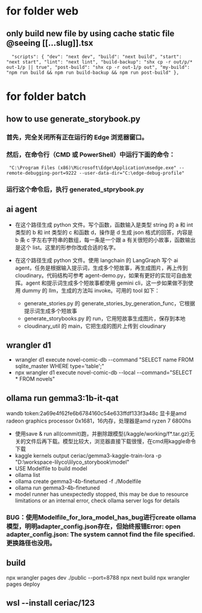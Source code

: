 # for folder web

## only build new file by using cache static file @seeing [[...slug]].tsx

`	"scripts": {
		"dev": "next dev",
		"build": "next build",
		"start": "next start",
		"lint": "next lint",
		"build-backup": "shx cp -r out/p/* out-1/p || true",
		"post-build": "shx cp -r out-1/p out",
		"my-build": "npm run build && npm run build-backup && npm run post-build"
	}, `

# for folder batch

## how to use generate_storybook.py

### 首先，完全关闭所有正在运行的 Edge 浏览器窗口。

### 然后，在命令行（CMD 或 PowerShell）中运行下面的命令：

`  "C:\Program Files (x86)\Microsoft\Edge\Application\msedge.exe" --remote-debugging-port=9222 --user-data-dir="C:\edge-debug-profile" `

### 运行这个命令后，执行 generated_stprybook.py

## ai agent

- 在这个路径生成 python 文件。写个函数，函数输入是类型 string 的 a 和 int 类型的 b 和 int 类型的 c 和函数 d，操作是 d 生成 json 格式的回答，内容是 b 条 c 字左右字符串的数组，每一条是一个跟 a 有关很短的小故事，函数输出是这个 list。这里的形参你改成合适的名字。

- 在这个路径生成 python 文件。使用 langchain 的 LangGraph 写个 ai agent，任务是根据输入提示词，生成多个短故事，再生成图片，再上传到 cloudinary。代码结构可参考 agent-demo.py，如果有更好的实现可自由发挥。agent 和提示词生成多个短故事都使用 gemini cli，这一步如果做不到使用 dummy 的 llm，生成的方法叫 invoke。可用的 tool 如下：
  - generate_stories.py 的 generate_stories_by_generation_func，它根据提示词生成多个短故事
  - generate_storybooks.py 的 run，它用短故事生成图片，保存到本地
  - cloudinary_util 的 main，它把生成的图片上传到 cloudinary

## wrangler d1

- wrangler d1 execute novel-comic-db --command "SELECT name FROM sqlite_master WHERE type='table';"
- npx wrangler d1 execute novel-comic-db --local --command="SELECT \* FROM novels"

 <!-- 很好，本地已经实现了利用缓存只更新部分文件的功能，这个能在github action实现吗？ -->
 <!-- 怎么用gemini cli做llm？ -->

## ollama run gemma3:1b-it-qat
wandb token:2a69e4f62fe6b6784160c54e633ffdf133f3a48c
显卡是amd radeon graphics processor 0x1681，16内存，处理器是amd ryzen 7 6800hs
- 使用save & run all(commit)跑，并删除跟模型(/kaggle/working/f*.tar.gz)无关的文件后再下载。模型比较大，浏览器直接下载很慢，在cmd用kaggle命令下载
- kaggle kernels output ceriac/gemma3-kaggle-train-lora -p "D:\workspace-lilyco\lilyco_storybook\model"
- USE Modelfile to build model
- ollama list
- ollama create gemma3-4b-finetuned -f ./Modelfile
- ollama run gemma3-4b-finetuned 
- model runner has unexpectedly stopped, this may be due to resource limitations or an internal error, check ollama server logs for details

### BUG：使用Modelfile_for_lora_model_has_bug进行create ollama模型，明明adapter_config.json存在，但始终报错Error: open adapter_config.json: The system cannot find the file specified.更换路径也没用。


## build
npx wrangler pages dev ./public --port=8788
npx next build
npx wrangler pages deploy

## wsl --install ceriac/123

##
